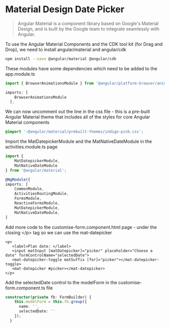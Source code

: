 # Material Design Date Picker

> Angular Material is a component library based on Google's Material Design, and is built by the Google team to integrate seamlessly with Angular.

To use the Angular Material Components and the CDK tool kit \(for Drag and Drop\), we need to install angular/material and angular/cdk

```bash
npm install --save @angular/material @angular/cdk
```

These modules have some dependencies which need to be added to the app.module.ts

```typescript
import { BrowserAnimationsModule } from '@angular/platform-browser/animations';

imports: [
    BrowserAnimationsModule
  ],
```

We can now uncomment out the line in the css file - this is a pre-built Angular Material theme that includes all of the styles for core Angular Material components

```css
@import '~@angular/material/prebuilt-themes/indigo-pink.css';
```

Import the MatDatepickerModule and the MatNativeDateModule in the activities.module.ts page

```typescript
import {
    MatDatepickerModule,
    MatNativeDateModule
} from '@angular/material';

@NgModule({
imports: [
    CommonModule,
    ActivitiesRoutingModule,
    FormsModule,
    ReactiveFormsModule,
    MatDatepickerModule,
    MatNativeDateModule,
]
```

Add more code to the customise-form.component.html page - under the closing &lt;/p&gt; tag so we can use the mat-datepicker

```markup
<p>
   <label>Plan date: </label>
   <input matInput [matDatepicker]="picker" placeholder="Choose a date" formControlName="selectedDate">
   <mat-datepicker-toggle matSuffix [for]="picker"></mat-datepicker-toggle>
   <mat-datepicker #picker></mat-datepicker>
</p>
```

Add the selectedDate control to the modelForm in the customise-form.component.ts file

```typescript
constructor(private fb: FormBuilder) {
    this.modelForm = this.fb.group({
      name: '',
      selectedDate: ''
    });
  }
```

